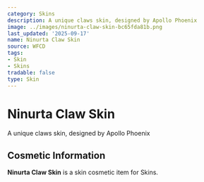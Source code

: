 ```yaml
---
category: Skins
description: A unique claws skin, designed by Apollo Phoenix
image: ../images/ninurta-claw-skin-bc65fda81b.png
last_updated: '2025-09-17'
name: Ninurta Claw Skin
source: WFCD
tags:
- Skin
- Skins
tradable: false
type: Skin
---
```


# Ninurta Claw Skin

A unique claws skin, designed by Apollo Phoenix

## Cosmetic Information

**Ninurta Claw Skin** is a skin cosmetic item for Skins.

